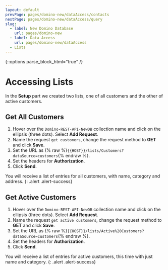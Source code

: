 ```yaml
---
layout: default
prevPage: pages/domino-new/dataAccess/contacts
nextPage: pages/domino-new/dataAccess/query
slug:
  - label: New Domino Database
    url: pages/domino-new
  - label: Data Access
    url: pages/domino-new/dataAccess
  - Lists
---
```


{::options parse_block_html="true" /}

# Accessing Lists

In the **Setup** part we created two lists, one of all customers and the other of active customers.

## Get All Customers

1. Hover over the `Domino-REST-API-NewDB` collection name and click on the ellipsis (three dots). Select **Add Request**.  
2. Name the request `get customers`, change the request method to **GET** and click **Save**.
3. Set the URL as {% raw %}`{{HOST}}/lists/Customers?dataSource=customers`{% endraw %}.
4. Set the headers for **Authorization**.
5. Click **Send**.

You will receive a list of entries for all customers, with name, category and address.
{: .alert .alert-success}

## Get Active Customers

1. Hover over the `Domino-REST-API-NewDB` collection name and click on the ellipsis (three dots). Select **Add Request**.  
2. Name the request `get active customers`, change the request method to **GET** and click **Save**.
3. Set the URL as {% raw %}`{{HOST}}/lists/Active%20Customers?dataSource=customers`{% endraw %}.
4. Set the headers for **Authorization**.
5. Click **Send**.

You will receive a list of entries for active customers, this time with just name and category.
{: .alert .alert-success}
